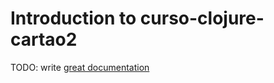 # Introduction to curso-clojure-cartao2

TODO: write [great documentation](http://jacobian.org/writing/what-to-write/)
